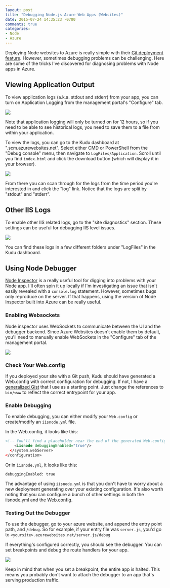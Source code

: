 ```yaml
---
layout: post
title: "Debugging Node.js Azure Web Apps (Websites)"
date: 2015-07-24 14:35:23 -0700
comments: true
categories:
- Node
- Azure
---
```


Deploying Node websites to Azure is really simple with their [Git deployment feature](https://azure.microsoft.com/en-us/documentation/articles/web-sites-nodejs-develop-deploy-mac/#publish-your-application). However, sometimes debugging problems can be challenging. Here are some of the tricks I've discovered for diagnosing problems with Node apps in Azure.

Viewing Application Output
---

To view application logs (a.k.a. stdout and stderr) from your app, you can turn on Application Logging from the management portal's "Configure" tab.

![](http://itsananderson.blob.core.windows.net/post-images/enable-application-logging.png)

Note that application logging will only be turned on for 12 hours, so if you need to be able to see historical logs, you need to save them to a file from within your application.

To view the logs, you can go to the Kudu dashboard at "<yourazuresite>.scm.azurewebsites.net".
Select either CMD or PowerShell from the "Debug console" menu, then navigate to `LogFiles/Application`.
Scroll until you find `index.html` and click the download button (which will display it in your browser).

![](http://itsananderson.blob.core.windows.net/post-images/application-logs.png)

From there you can scan through for the logs from the time period you're interested in and click the "log" link. Notice that the logs are split by "stdout" and "stderr".

Other IIS Logs
---

To enable other IIS related logs, go to the "site diagnostics" section. These settings can be useful for debugging IIS level issues.

![](http://itsananderson.blob.core.windows.net/post-images/enable-iis-logging.png)

You can find these logs in a few different folders under "LogFiles" in the Kudu dashboard.

Using Node Debugger
---

[Node Inspector](https://github.com/node-inspector/node-inspector) is a really useful tool for digging into problems with your Node app.
I'll often spin it up locally if I'm investigating an issue that isn't easily revealed with a `console.log` statement.
However, sometimes bugs only reproduce on the server. If that happens, using the version of Node Inspector built into Azure can be really useful.

### Enabling Websockets

Node inspector uses WebSockets to communicate between the UI and the debugger backend.
Since Azure Websites doesn't enable them by default, you'll need to manually enable WebSockets in the "Configure" tab of the management portal.

![](http://itsananderson.blob.core.windows.net/post-images/enable-websockets.png)

### Check Your Web.config

If you deployed your site with a Git push, Kudu should have generated a Web.config with correct configuration for debugging. If not, I have a [generalized Gist](https://gist.github.com/itsananderson/a1e65b046285f7e57c70) that I use as a starting point. Just change the references to `bin/www` to reflect the correct entrypoint for your app.

### Enable Debugging

To enable debugging, you can either modify your `Web.config` or create/modify an `iisnode.yml` file.

In the Web.config, it looks like this:

```xml
<!-- You'll find a placeholder near the end of the generated Web.config -->
    <iisnode debuggingEnabled="true"/>
  </system.webServer>
</configuration>
```

Or in `iisnode.yml`, it looks like this:

```
debuggingEnabled: true
```

The advantage of using `iisnode.yml` is that you don't have to worry about a new deployment generating over your existing configuration. It's also worth noting that you can configure a bunch of other settings in both the [iisnode.yml](https://github.com/tjanczuk/iisnode/blob/master/src/samples/configuration/iisnode.yml) and the [Web.config](https://github.com/tjanczuk/iisnode/blob/master/src/samples/configuration/web.config).

### Testing Out the Debugger

To use the debugger, go to your azure website, and append the entry point path, and `/debug`. So for example, if your entry file was `server.js`, you'd go to `<yoursite>.azurewebsites.net/server.js/debug`

If everything's configured correctly, you should see the debugger. You can set breakpoints and debug the route handlers for your app.

![](http://itsananderson.blob.core.windows.net/post-images/node-debug.png)

Keep in mind that when you set a breakpoint, the entire app is halted. This means you probably don't want to attach the debugger to an app that's serving production traffic.

